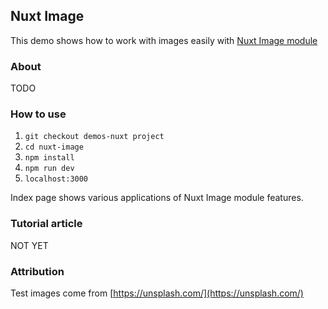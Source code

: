 ## Nuxt Image
This demo shows how to work with images easily with [Nuxt Image module](https://image.nuxt.com/)

### About
TODO

### How to use
1. `git checkout demos-nuxt project`
2. `cd nuxt-image`
3. `npm install`
4. `npm run dev` 
5. `localhost:3000` 

Index page shows various applications of Nuxt Image module features.

### Tutorial article
NOT YET

### Attribution
Test images come from [https://unsplash.com/](https://unsplash.com/)
